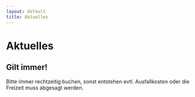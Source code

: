 ```yaml
---
layout: default
title: Aktuelles
---
```

# Aktuelles


## Gilt immer!

Bitte immer rechtzeitig buchen, sonst entstehen evtl.
Ausfallkosten oder die Freizeit muss abgesagt werden.
